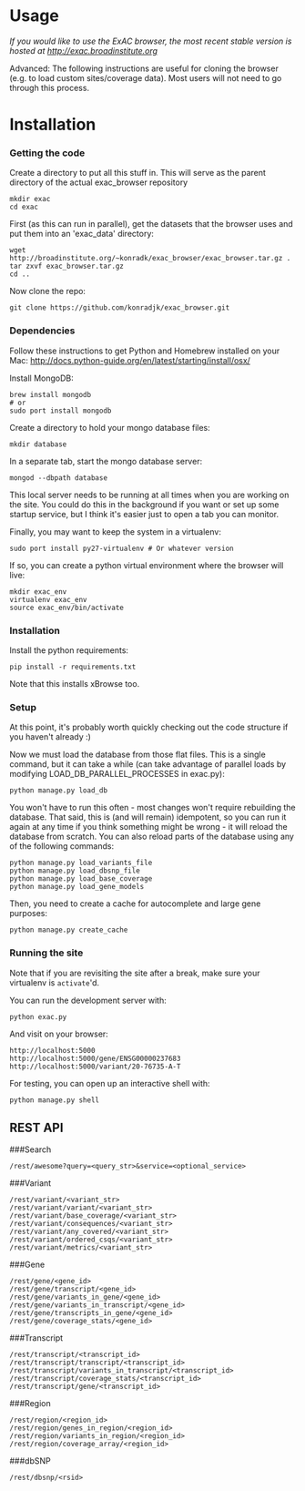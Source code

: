 Usage
=======

*If you would like to use the ExAC browser, the most recent stable version is hosted at http://exac.broadinstitute.org*

Advanced: The following instructions are useful for cloning the browser (e.g. to load custom sites/coverage data).
Most users will not need to go through this process.

Installation
=======

### Getting the code

Create a directory to put all this stuff in. This will serve as the parent directory of the actual exac_browser repository 

    mkdir exac
    cd exac

First (as this can run in parallel), get the datasets that the browser uses and put them into an 'exac_data' directory:

    wget http://broadinstitute.org/~konradk/exac_browser/exac_browser.tar.gz .
    tar zxvf exac_browser.tar.gz
    cd ..

Now clone the repo: 

    git clone https://github.com/konradjk/exac_browser.git

### Dependencies

Follow these instructions to get Python and Homebrew installed on your Mac:
http://docs.python-guide.org/en/latest/starting/install/osx/

Install MongoDB:

    brew install mongodb
    # or
    sudo port install mongodb

Create a directory to hold your mongo database files: 

    mkdir database

In a separate tab, start the mongo database server:

    mongod --dbpath database

This local server needs to be running at all times when you are working on the site.
You could do this in the background if you want or set up some startup service,
but I think it's easier just to open a tab you can monitor.

Finally, you may want to keep the system in a virtualenv:

    sudo port install py27-virtualenv # Or whatever version

If so, you can create a python virtual environment where the browser will live:

    mkdir exac_env
    virtualenv exac_env
    source exac_env/bin/activate

### Installation

Install the python requirements:

    pip install -r requirements.txt

Note that this installs xBrowse too.

### Setup

At this point, it's probably worth quickly checking out the code structure if you haven't already :)

Now we must load the database from those flat files.
This is a single command, but it can take a while (can take advantage of parallel loads by modifying LOAD\_DB\_PARALLEL\_PROCESSES in exac.py):

    python manage.py load_db

You won't have to run this often - most changes won't require rebuilding the database.
That said, this is (and will remain) idempotent,
so you can run it again at any time if you think something might be wrong - it will reload the database from scratch.
You can also reload parts of the database using any of the following commands:

    python manage.py load_variants_file
    python manage.py load_dbsnp_file
    python manage.py load_base_coverage
    python manage.py load_gene_models

Then, you need to create a cache for autocomplete and large gene purposes:

    python manage.py create_cache

### Running the site

Note that if you are revisiting the site after a break, make sure your virtualenv is `activate`'d.

You can run the development server with:

    python exac.py

And visit on your browser:

    http://localhost:5000
    http://localhost:5000/gene/ENSG00000237683
    http://localhost:5000/variant/20-76735-A-T


For testing, you can open up an interactive shell with:

    python manage.py shell

## REST API

###Search

	/rest/awesome?query=<query_str>&service=<optional_service>

###Variant

	/rest/variant/<variant_str>
	/rest/variant/variant/<variant_str>
	/rest/variant/base_coverage/<variant_str>
	/rest/variant/consequences/<variant_str>
	/rest/variant/any_covered/<variant_str>
	/rest/variant/ordered_csqs/<variant_str>
	/rest/variant/metrics/<variant_str>

###Gene

	/rest/gene/<gene_id>
	/rest/gene/transcript/<gene_id>
	/rest/gene/variants_in_gene/<gene_id>
	/rest/gene/variants_in_transcript/<gene_id>
	/rest/gene/transcripts_in_gene/<gene_id>
	/rest/gene/coverage_stats/<gene_id>

###Transcript

	/rest/transcript/<transcript_id>
	/rest/transcript/transcript/<transcript_id>
	/rest/transcript/variants_in_transcript/<transcript_id>
	/rest/transcript/coverage_stats/<transcript_id>
	/rest/transcript/gene/<transcript_id>

###Region

	/rest/region/<region_id>
	/rest/region/genes_in_region/<region_id>
	/rest/region/variants_in_region/<region_id>
	/rest/region/coverage_array/<region_id>

###dbSNP

	/rest/dbsnp/<rsid>
